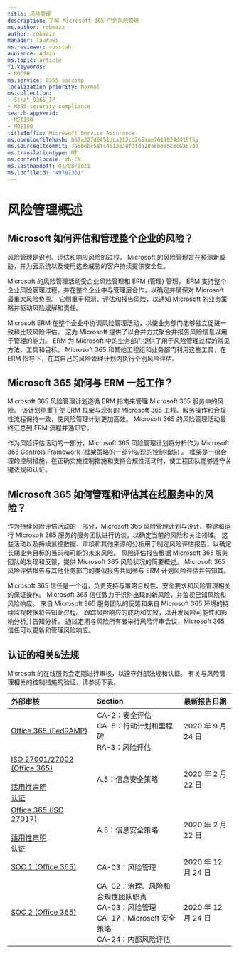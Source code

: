 ```yaml
---
title: 风险管理
description: 了解 Microsoft 365 中的风险管理
ms.author: robmazz
author: robmazz
manager: laurawi
ms.reviewer: sosstah
audience: Admin
ms.topic: article
f1.keywords:
- NOCSH
ms.service: O365-seccomp
localization_priority: Normal
ms.collection:
- Strat_O365_IP
- M365-security-compliance
search.appverid:
- MET150
- MOE150
titleSuffix: Microsoft Service Assurance
ms.openlocfilehash: b67a327d8451dca212cd265aae7619924d419f5a
ms.sourcegitcommit: 7a5b6bc58fc4613b38f3fda20aebee5cec6a5730
ms.translationtype: MT
ms.contentlocale: zh-CN
ms.lasthandoff: 01/08/2021
ms.locfileid: "49787361"
---
```

# <a name="risk-management-overview"></a>风险管理概述

## <a name="how-does-microsoft-assess-and-manage-risk-across-the-enterprise"></a>Microsoft 如何评估和管理整个企业的风险？

风险管理是识别、评估和响应风险的过程。 Microsoft 的风险管理旨在预测新威胁，并为云系统以及使用这些威胁的客户持续提供安全性。

Microsoft 的风险管理活动受企业风险管理和 ERM (管理) 管理。 ERM 支持整个企业风险管理过程，并在整个企业中与管理层合作，以确定并确保对 Microsoft 最重大风险负责。 它侧重于预测、评估和报告风险，以通知 Microsoft 的业务策略并驱动风险缓解和责任。

Microsoft ERM 在整个企业中协调风险管理活动，以使业务部门能够独立促进一致和比较风险评估。 这为 Microsoft 提供了以合并方式聚合并报告风险信息以用于管理的能力。 ERM 为 Microsoft 中的业务部门提供了用于风险管理过程的常见方法、工具和目标。 Microsoft 365 和其他工程组和业务部门利用这些工具，在 ERM 指导下，在其自己的风险管理计划内执行个别风险评估。

## <a name="how-does-microsoft-365-work-with-erm"></a>Microsoft 365 如何与 ERM 一起工作？

Microsoft 365 风险管理计划遵循 ERM 指南来管理 Microsoft 365 服务中的风险。 该计划侧重于使 ERM 框架与现有的 Microsoft 365 工程、服务操作和合规性流程保持一致，使风险管理计划更加高效。 Microsoft 365 的风险管理活动最终汇总到 ERM 流程并通知它。

作为风险评估活动的一部分，Microsoft 365 风险管理计划将分析作为 Microsoft 365 Controls Framework (框架策略的一部分实现的控制措施) 。 框架是一组合理的控制措施，在正确实施控制措施和支持合规性活动时，使工程团队能够遵守关键法规和认证。

## <a name="how-does-microsoft-365-manage-and-assess-risk-in-its-online-services"></a>Microsoft 365 如何管理和评估其在线服务中的风险？

作为持续风险评估活动的一部分，Microsoft 365 风险管理计划与设计、构建和运行 Microsoft 365 服务的服务团队进行访谈，以确定当前的风险和关注领域。 这些活动以及持续监控数据、审核和其他来源的分析用于制定风险评估报告，以确定长期业务目标的当前和可能的未来风险。 风险评估报告根据 Microsoft 365 服务团队的发现和反馈，提供 Microsoft 365 风险状况的简要概述。 Microsoft 365 风险评估报告与其他业务部门的类似报告共同参与 ERM 计划风险评估并告知其。

Microsoft 365 信任是一个组，负责支持与策略合规性、安全要求和风险管理相关的保证操作。 Microsoft 365 信任致力于识别出现的新风险，并监视已知风险和风险响应。 来自 Microsoft 365 服务团队的反馈和来自 Microsoft 365 环境的持续监视数据将告知此过程。 跟踪风险响应的成功和失败，以开发风险可能性和影响分析并告知分析。 通过定期与风险所有者举行风险评审会议，Microsoft 365 信任可以更新和管理风险响应。

## <a name="related-external-regulations--certifications"></a>认证的相关&法规

Microsoft 的在线服务会定期进行审核，以遵守外部法规和认证。 有关与风险管理相关的控制措施的验证，请参阅下表。

| **外部审核** | **Section** | **最新报告日期** |
|:--------------------|:------------|:-----------------------|
| [Office 365 (FedRAMP) ](https://compliance.microsoft.com/compliancemanager) | CA-2：安全评估 <br> CA-5：行动计划和里程碑 <br> RA-3：风险评估 | 2020 年 9 月 24 日 |
| [ISO 27001/27002 (Office 365) ](https://servicetrust.microsoft.com/ViewPage/MSComplianceGuideV3?command=Download&downloadType=Document&downloadId=d7864d4f-e053-4cc4-a964-fa526d07c3be&tab=7027ead0-3d6b-11e9-b9e1-290b1eb4cdeb&docTab=7027ead0-3d6b-11e9-b9e1-290b1eb4cdeb_ISO_Reports) <br><br> [适用性声明](https://servicetrust.microsoft.com/ViewPage/MSComplianceGuide?command=Download&downloadType=Document&downloadId=8ee1e46b-2ada-4e7b-bb7d-4c55a8cb6fcd&docTab=4ce99610-c9c0-11e7-8c2c-f908a777fa4d_ISO_Reports) <br> [认证](https://servicetrust.microsoft.com/ViewPage/MSComplianceGuideV3?command=Download&downloadType=Document&downloadId=1e84a14a-2468-45ac-9412-5e53250d57ec&tab=7027ead0-3d6b-11e9-b9e1-290b1eb4cdeb&docTab=7027ead0-3d6b-11e9-b9e1-290b1eb4cdeb_ISO_Reports) | A.5：信息安全策略 | 2020 年 2 月 22 日 |
| [Office 365 (ISO 27017) ](https://servicetrust.microsoft.com/ViewPage/MSComplianceGuideV3?command=Download&downloadType=Document&downloadId=d7864d4f-e053-4cc4-a964-fa526d07c3be&tab=7027ead0-3d6b-11e9-b9e1-290b1eb4cdeb&docTab=7027ead0-3d6b-11e9-b9e1-290b1eb4cdeb_ISO_Reports) <br><br> [适用性声明](https://servicetrust.microsoft.com/ViewPage/MSComplianceGuide?command=Download&downloadType=Document&downloadId=8ee1e46b-2ada-4e7b-bb7d-4c55a8cb6fcd&docTab=4ce99610-c9c0-11e7-8c2c-f908a777fa4d_ISO_Reports) <br> [认证](https://servicetrust.microsoft.com/ViewPage/MSComplianceGuideV3?command=Download&downloadType=Document&downloadId=70de0999-5451-43a3-9ef4-761e8fbfb1a3&tab=7027ead0-3d6b-11e9-b9e1-290b1eb4cdeb&docTab=7027ead0-3d6b-11e9-b9e1-290b1eb4cdeb_ISO_Reports) | A.5：信息安全策略 | 2020 年 2 月 22 日 |
| [SOC 1 (Office 365)](https://servicetrust.microsoft.com/ViewPage/MSComplianceGuideV3?command=Download&downloadType=Document&downloadId=90df3f9c-3aaf-4dbf-99d0-ca9f2991721b&tab=7027ead0-3d6b-11e9-b9e1-290b1eb4cdeb&docTab=7027ead0-3d6b-11e9-b9e1-290b1eb4cdeb_SOC_%2F_SSAE_16_Reports) | CA-03：风险管理 | 2020 年 12 月 24 日 |
| [SOC 2 (Office 365) ](https://servicetrust.microsoft.com/ViewPage/MSComplianceGuideV3?command=Download&downloadType=Document&downloadId=a73c1738-7892-42b7-acd3-87b6371c53f6&tab=7027ead0-3d6b-11e9-b9e1-290b1eb4cdeb&docTab=7027ead0-3d6b-11e9-b9e1-290b1eb4cdeb_SOC_%2F_SSAE_16_Reports) | CA-02：治理、风险和合规性团队职责 <br> CA-03：风险管理 <br> CA-17：Microsoft 安全策略 <br> CA-24：内部风险评估 | 2020 年 12 月 24 日 |
